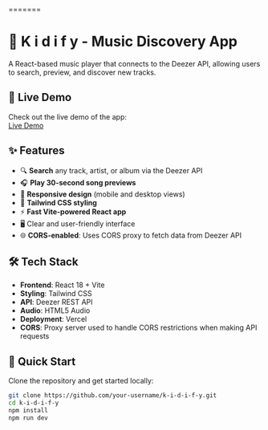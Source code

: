 =======
# 🎵 K i d i f y - Music Discovery App

A React-based music player that connects to the Deezer API, allowing users to search, preview, and discover new tracks.

## 🚀 Live Demo
Check out the live demo of the app:  
[Live Demo](https://k-i-d-i-f-dltuj354q-kidus-projects-93a77139.vercel.app)

## ✨ Features
- 🔍 **Search** any track, artist, or album via the Deezer API
- 🎧 **Play 30-second song previews**
- 📱 **Responsive design** (mobile and desktop views)
- 🎨 **Tailwind CSS styling**
- ⚡ **Fast Vite-powered React app**
- 🖥️ Clear and user-friendly interface
- 🌐 **CORS-enabled**: Uses CORS proxy to fetch data from Deezer API

## 🛠️ Tech Stack
- **Frontend**: React 18 + Vite
- **Styling**: Tailwind CSS
- **API**: Deezer REST API
- **Audio**: HTML5 Audio
- **Deployment**: Vercel
- **CORS**: Proxy server used to handle CORS restrictions when making API requests

## 🚀 Quick Start

Clone the repository and get started locally:

```bash
git clone https://github.com/your-username/k-i-d-i-f-y.git
cd k-i-d-i-f-y
npm install
npm run dev

